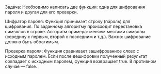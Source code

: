 Задача:
Необходимо написать две функции: одна для шифрования пароля и другая для его проверки.

Шифратор пароля:
Функция принимает строку (пароль) для шифрования.
По заданному алгоритму происходит перестановка символов в строке.
Алгоритм примера: меняем местами символы (середину с первым, второй с последним и т.д.).
Важно: шифрование должно быть обратимым.

Проверка пароля:
Функция сравнивает зашифрованное слово с исходным паролем.
Если после дешифровки полученный результат совпадает с исходным паролем, функция возвращает true.
В противном случае — false.
